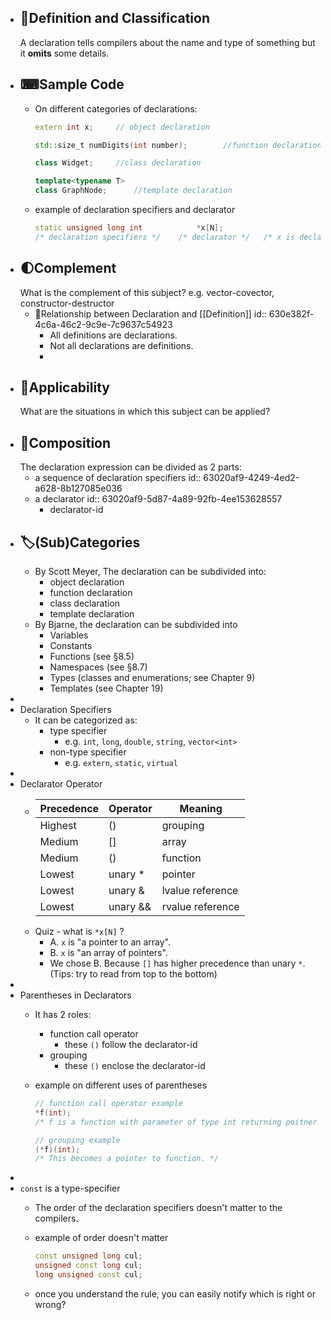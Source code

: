 - ## 📝Definition and Classification
  A declaration tells compilers about the name and type of something but it **omits** some details.
- ## ⌨Sample Code
	- On different categories of declarations:
	  
	  ``` c++
	  extern int x;		// object declaration
	  
	  std::size_t numDigits(int number);		//function declaration
	  
	  class Widget;		//class declaration
	  
	  template<typename T>
	  class GraphNode;		//template declaration
	  ```
	- example of declaration specifiers and declarator
	  
	  ``` c++
	  static unsigned long int            *x[N];
	  /* declaration specifiers */    /* declarator */   /* x is declarator-id */
	  ```
- ## 🌓Complement
  What is the complement of this subject? e.g. vector-covector, constructor-destructor
	- 📌Relationship between Declaration and [[Definition]]
	  id:: 630e382f-4c6a-46c2-9c9e-7c9637c54923
		- All definitions are declarations.
		- Not all declarations are definitions.
		-
- ## 🤳Applicability
   What are the situations in which this subject can be applied?
- ## 🧪Composition
  The declaration expression can be divided as 2 parts:
	- a sequence of declaration specifiers
	  id:: 63020af9-4249-4ed2-a628-8b127085e036
	- a declarator
	  id:: 63020af9-5d87-4a89-92fb-4ee153628557
		- declarator-id
- ## 🏷(Sub)Categories
	- By Scott Meyer, The declaration can be subdivided into:
		- object declaration
		- function declaration
		- class declaration
		- template declaration
	- By Bjarne, the declaration can be subdivided into
		- Variables
		- Constants
		- Functions (see §8.5)
		- Namespaces (see §8.7)
		- Types (classes and enumerations; see Chapter 9)
		- Templates (see Chapter 19)
-
- Declaration Specifiers
	- It can be categorized as:
		- type specifier
			- e.g. `int`, `long`, `double`, `string`, `vector<int>`
		- non-type specifier
			- e.g. `extern`, `static`, `virtual`
-
- Declarator Operator
	- | Precedence | Operator | Meaning |
	  | ---- | ---- | ---- |
	  | Highest | () | grouping |
	  | Medium | [] | array |
	  | Medium | () | function |
	  | Lowest | unary * | pointer |
	  | Lowest | unary & | lvalue reference |
	  | Lowest | unary && | rvalue reference |
	- Quiz - what is `*x[N]` ?
		- A. `x` is "a pointer to an array".
		- B. `x` is "an array of pointers".
		- We chose B. Because `[]` has higher precedence than unary `*`.  (Tips: try to read from top to the bottom)
-
- Parentheses in Declarators
	- It has 2 roles:
		- function call operator
			- these `()` follow the declarator-id
		- grouping
			- these `()` enclose the declarator-id
	- example on different uses of parentheses
	  
	  ``` c++
	  // function call operator example
	  *f(int);
	  /* f is a function with parameter of type int returning poitner */
	  
	  // grouping example
	  (*f)(int);
	  /* This becomes a pointer to function. */
	  ```
-
- `const` is a type-specifier
	- The order of the declaration specifiers doesn't matter to the compilers.
	- example of order doesn't matter
	  
	  ``` c++
	  const unsigned long cul;
	  unsigned const long cul;
	  long unsigned const cul;
	  ```
	- once you understand the rule, you can easily notify which is right or wrong?